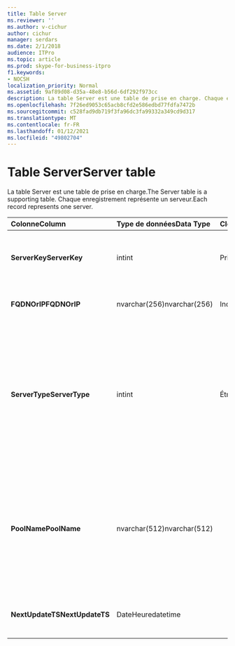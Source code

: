 ```yaml
---
title: Table Server
ms.reviewer: ''
ms.author: v-cichur
author: cichur
manager: serdars
ms.date: 2/1/2018
audience: ITPro
ms.topic: article
ms.prod: skype-for-business-itpro
f1.keywords:
- NOCSH
localization_priority: Normal
ms.assetid: 9af89d08-d35a-48e8-b56d-6df292f973cc
description: La table Server est une table de prise en charge. Chaque enregistrement représente un serveur.
ms.openlocfilehash: 7f26ed9053c65acb8cfd2e586edbd77fdfa7472b
ms.sourcegitcommit: c528fad9db719f3fa96dc3fa99332a349cd9d317
ms.translationtype: MT
ms.contentlocale: fr-FR
ms.lasthandoff: 01/12/2021
ms.locfileid: "49802704"
---
```

# <a name="server-table"></a><span data-ttu-id="b38d8-104">Table Server</span><span class="sxs-lookup"><span data-stu-id="b38d8-104">Server table</span></span>
 
<span data-ttu-id="b38d8-105">La table Server est une table de prise en charge.</span><span class="sxs-lookup"><span data-stu-id="b38d8-105">The Server table is a supporting table.</span></span> <span data-ttu-id="b38d8-106">Chaque enregistrement représente un serveur.</span><span class="sxs-lookup"><span data-stu-id="b38d8-106">Each record represents one server.</span></span> 
  
|<span data-ttu-id="b38d8-107">**Colonne**</span><span class="sxs-lookup"><span data-stu-id="b38d8-107">**Column**</span></span>|<span data-ttu-id="b38d8-108">**Type de données**</span><span class="sxs-lookup"><span data-stu-id="b38d8-108">**Data Type**</span></span>|<span data-ttu-id="b38d8-109">**Clé/Index**</span><span class="sxs-lookup"><span data-stu-id="b38d8-109">**Key/Index**</span></span>|<span data-ttu-id="b38d8-110">**Détails**</span><span class="sxs-lookup"><span data-stu-id="b38d8-110">**Details**</span></span>|
|:-----|:-----|:-----|:-----|
|<span data-ttu-id="b38d8-111">**ServerKey**</span><span class="sxs-lookup"><span data-stu-id="b38d8-111">**ServerKey**</span></span> <br/> |<span data-ttu-id="b38d8-112">int</span><span class="sxs-lookup"><span data-stu-id="b38d8-112">int</span></span>  <br/> |<span data-ttu-id="b38d8-113">Primaire</span><span class="sxs-lookup"><span data-stu-id="b38d8-113">Primary</span></span>  <br/> |<span data-ttu-id="b38d8-114">Numéro unique identifiant le serveur.</span><span class="sxs-lookup"><span data-stu-id="b38d8-114">Unique number identifying the server.</span></span>  <br/> |
|<span data-ttu-id="b38d8-115">**FQDNOrIP**</span><span class="sxs-lookup"><span data-stu-id="b38d8-115">**FQDNOrIP**</span></span> <br/> |<span data-ttu-id="b38d8-116">nvarchar(256)</span><span class="sxs-lookup"><span data-stu-id="b38d8-116">nvarchar(256)</span></span>  <br/> |<span data-ttu-id="b38d8-117">Index</span><span class="sxs-lookup"><span data-stu-id="b38d8-117">index</span></span>  <br/> |<span data-ttu-id="b38d8-118">Chaîne d’adresse MAC.</span><span class="sxs-lookup"><span data-stu-id="b38d8-118">MAC address string.</span></span>  <br/> |
|<span data-ttu-id="b38d8-119">**ServerType**</span><span class="sxs-lookup"><span data-stu-id="b38d8-119">**ServerType**</span></span> <br/> |<span data-ttu-id="b38d8-120">int</span><span class="sxs-lookup"><span data-stu-id="b38d8-120">int</span></span>  <br/> |<span data-ttu-id="b38d8-121">Étranger</span><span class="sxs-lookup"><span data-stu-id="b38d8-121">Foreign</span></span>  <br/> |<span data-ttu-id="b38d8-122">1 : serveur de médiation</span><span class="sxs-lookup"><span data-stu-id="b38d8-122">1: Mediation Server</span></span>  <br/> <span data-ttu-id="b38d8-123">2 : Serveur de conférence A/V16394 : service Edge A/V32769 : passerelle</span><span class="sxs-lookup"><span data-stu-id="b38d8-123">2: A/V Conferencing Server16394: A/V Edge service32769: Gateway</span></span>  <br/> |
|<span data-ttu-id="b38d8-124">**PoolName**</span><span class="sxs-lookup"><span data-stu-id="b38d8-124">**PoolName**</span></span> <br/> |<span data-ttu-id="b38d8-125">nvarchar(512)</span><span class="sxs-lookup"><span data-stu-id="b38d8-125">nvarchar(512)</span></span>  <br/> ||<span data-ttu-id="b38d8-126">Pool à qui appartient le serveur.</span><span class="sxs-lookup"><span data-stu-id="b38d8-126">Pool the server belongs to.</span></span> <span data-ttu-id="b38d8-127">Applicable uniquement pour le serveur de conférence A/V.</span><span class="sxs-lookup"><span data-stu-id="b38d8-127">Only applicable for the A/V Conferencing Server.</span></span>  <br/> |
|<span data-ttu-id="b38d8-128">**NextUpdateTS**</span><span class="sxs-lookup"><span data-stu-id="b38d8-128">**NextUpdateTS**</span></span> <br/> |<span data-ttu-id="b38d8-129">DateHeure</span><span class="sxs-lookup"><span data-stu-id="b38d8-129">datetime</span></span>  <br/> ||<span data-ttu-id="b38d8-130">À usage interne uniquement.</span><span class="sxs-lookup"><span data-stu-id="b38d8-130">For internal use only.</span></span>  <br/> |
   

